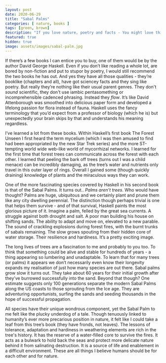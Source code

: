 ```yaml
---
layout: post
date: 2020-06-29
title: "Sabal Palms"
categories: [ nature, books ]
tags: [green, brown]
description: "If you love nature, poetry and facts - You might love this author"
featured: true
hidden: true
image: assets/images/sabal-palm.jpg
---
```

If there’s a few books I can entice you to buy, one of them would be by the author David George Haskell. Even if you don’t like reading a whole lot, are bored by non-fiction and put to stupor by poetry, I would still recommend the two books he has out. And yes they have all those qualities - they’re booklike (chapters and all), have got sciencey facts and they sing like poetry. But really they’re nothing like their usual parent genres. They don't *sound* scientific, they don't use iambic pentasomething or incomprehensible cadenced phrasing. Instead they *flow*. It’s like David Attenborough was smoothed into delicious paper form and developed a lifelong passion for flora instead of fauna. Haskell uses the fancy terminology that you’d expect from a professor of biology (which he is) but unexpectedly your brain skips by that and understands his meaning regardless.

I’ve learned a lot from these books. Within Haskell’s first book The Forest Unseen I first heard the term mycelium (which I was then amused to find had been appropriated by the new Star Trek series) and the more ST-tempting world wide web-like world of mycorrhizal networks. I learned for the first time that forest trees can communicate across the forest with each other. I learned that peeling the bark off trees (turns out I was a child menace) can be incredibly damaging, as the tree’s water and nutrients only travel in this outer layer of rings. Overall I gained some (though quickly draining) knowledge of plants and the miraculous ways they can work.

One of the more fascinating species covered by Haskell in his second book is that of the Sabal Palms. It turns out.. *Palms aren’t trees*. Who would have thought? Palms are huge, ubiquitous and we certainly plant and prune them like any city dwelling perennial. The distinction though perhaps trivial is one that helps them survive - and of that survival, Haskell paints the most glorious picture of it. Imagine a palm, felled by the great sea currents. A struggle against both drought and salt. A poor man building his house on shifting sands. The ability to adapt and move on, elevated to a new parable. The sound of crackling explosions during forest fires, with the burnt trunks of sabals remaining. The slow grows spouting from their hidden core of water storage. Their resilience and hardiness. It’s a pretty exciting image.

The long lives of trees are a fascination to me and probably to you too. To think that something could be alive and stable for hundreds of years - a thing appearing so lumbering and unadaptable. To learn that for many trees (or palms) it appears we don’t necessarily even know their longevity expands my realisation of just how many species are out there. Sabal palms grow slow it turns out. They take about 60 years for their initial growth after they’ve burrowed successfully into the sand. Beyond that though? One estimate suggests only 100 generations separate the modern Sabal Palms along the US coasts to those sprouting from the Ice age. They are adventuring opportunists, surfing the sands and seeding thousands in the hope of successful propagation.

All species have their unique wondrous component, yet the Sabal Palm to me felt like the plucky underdog of a tale. Though tenuously linked to humanity’s ever more precarious position in nature, it felt like I could take a leaf from this tree’s book (they have fronds, not leaves). The lessons of tolerance, adaptation and hardiness in weathering elements are rich in the tree's history. It has the reserve of a water-filled core to survive the fires. It acts as a bulwark to hold back the seas and protect more delicate nature behind it from salinating destruction. It is a source of life and enablement in a difficult environment. These are all things I believe humans should be for each other and for nature.
